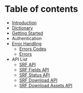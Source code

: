 # Table of contents

* [Introduction](README.md)
* [Dictionary](dictionary.md)
* [Getting Started](getting-started.md)
* Authentication
* [Error Handling](error-handling/README.md)
  * [Errors Codes](error-handling/errors-codes.md)
  * [Errors](error-handling/errors.md)
* API List
  * [SRF API](api-list/srf-api.md)
  * [SRF Fields API](api-list/srf-fields-api.md)
  * [SRF Status API](api-list/status-api.md)
  * [SRF Download API](api-list/srf-download-api.md)
  * [SRF Download Assets API](api-list/srf-download-assets-api.md)

